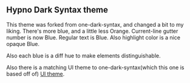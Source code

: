 ## Hypno Dark Syntax theme

This theme was forked from one-dark-syntax, and changed a bit to my liking.
There's more blue, and a little less Orange. 
Current-line gutter number is now Blue.
Regular text is Blue.
Also highlight color is a nice opaque Blue.

Also each blue is a diff hue to make elements distinguishable.

Also there is a matching UI theme to one-dark-syntax(which this one is based off of)
[UI theme](https://atom.io/themes/one-dark-ui).
